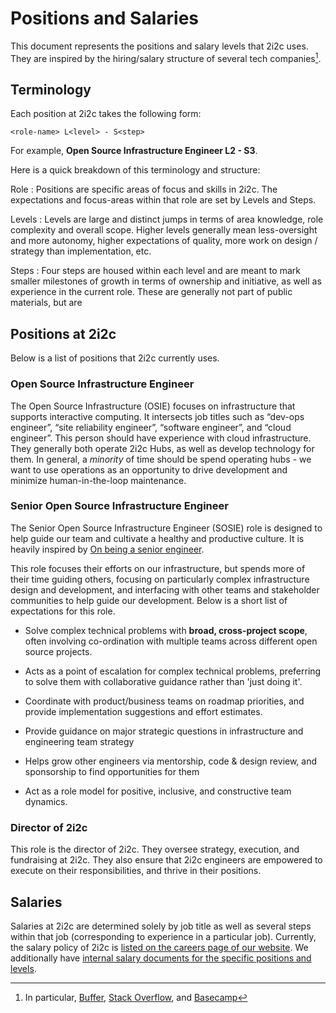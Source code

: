 # Positions and Salaries

This document represents the positions and salary levels that 2i2c uses. They are inspired by the hiring/salary structure of several tech companies[^job-refs].

## Terminology

Each position at 2i2c takes the following form:

```
<role-name> L<level> - S<step>
```

For example, **Open Source Infrastructure Engineer L2 - S3**.

Here is a quick breakdown of this terminology and structure:

Role
: Positions are specific areas of focus and skills in 2i2c. The expectations and focus-areas within that role are set by Levels and Steps.

Levels
: Levels are large and distinct jumps in terms of area knowledge, role complexity and overall scope. Higher levels generally mean less-oversight and more autonomy, higher expectations of quality, more work on design / strategy than implementation, etc.

Steps
: Four steps are housed within each level and are meant to mark smaller milestones of growth in terms of ownership and initiative, as well as experience in the current role. These are generally not part of public materials, but are

## Positions at 2i2c

Below is a list of positions that 2i2c currently uses.

### Open Source Infrastructure Engineer

The Open Source Infrastructure (OSIE) focuses on infrastructure that supports interactive computing. It intersects job titles such as “dev-ops engineer”, “site reliability engineer”, “software engineer”, and “cloud engineer”. This person should have experience with cloud infrastructure. They generally both operate 2i2c Hubs, as well as  develop technology for them. In general, a _minority_ of time should be spend operating hubs - we want to use operations as an opportunity to drive development and minimize human-in-the-loop maintenance.

### Senior Open Source Infrastructure Engineer

The Senior Open Source Infrastructure Engineer (SOSIE) role is designed to help guide our team and cultivate a healthy and productive culture.
It is heavily inspired by [On being a senior engineer](https://www.kitchensoap.com/2012/10/25/on-being-a-senior-engineer/).

This role focuses their efforts on our infrastructure, but spends more of their time guiding others, focusing on particularly complex infrastructure design and development, and interfacing with other teams and stakeholder communities to help guide our development. Below is a short list of expectations for this role.

- Solve complex technical problems with **broad, cross-project scope**, often
  involving co-ordination with multiple teams across different open source
  projects.

- Acts as a point of escalation for complex technical problems, preferring to
  solve them with collaborative guidance rather than 'just doing it'.

- Coordinate with product/business teams on roadmap priorities, and provide
  implementation suggestions and effort estimates.

- Provide guidance on major strategic questions in infrastructure and
  engineering team strategy

- Helps grow other engineers via mentorship, code & design review, and
  sponsorship to find opportunities for them

- Act as a role model for positive, inclusive, and constructive team dynamics.

### Director of 2i2c

This role is the director of 2i2c. They oversee strategy, execution, and fundraising at 2i2c. They also ensure that 2i2c engineers are empowered to execute on their responsibilities, and thrive in their positions.


## Salaries

Salaries at 2i2c are determined solely by job title as well as several steps within that job (corresponding to experience in a particular job). Currently, the salary policy of 2i2c is [listed on the careers page of our website](https://2i2c.org/careers/). We additionally have [internal salary documents for the specific positions and levels](https://docs.google.com/spreadsheets/d/1FJM5pAbc0EWhu4CpPjlbWTMOsZAnivEd2ZBIZIdwpE8/edit?usp=sharing).

[^job-refs]: In particular, [Buffer](https://buffer.com/resources/salary-formula-changes-2019/), [Stack Overflow](https://stackoverflow.blog/2016/07/27/salary-transparency/), and [Basecamp](https://m.signalvnoise.com/how-we-pay-people-at-basecamp/)
